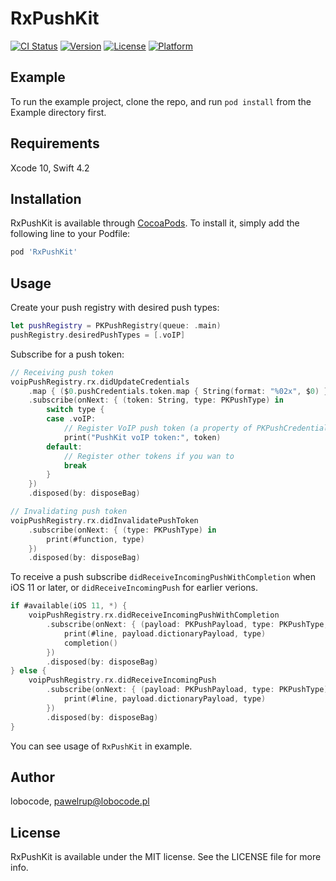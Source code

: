 # RxPushKit

[![CI Status](https://img.shields.io/travis/pawelrup/RxPushKit.svg?style=flat)](https://travis-ci.org/pawelrup/RxPushKit)
[![Version](https://img.shields.io/cocoapods/v/RxPushKit.svg?style=flat)](https://cocoapods.org/pods/RxPushKit)
[![License](https://img.shields.io/cocoapods/l/RxPushKit.svg?style=flat)](https://cocoapods.org/pods/RxPushKit)
[![Platform](https://img.shields.io/cocoapods/p/RxPushKit.svg?style=flat)](https://cocoapods.org/pods/RxPushKit)

## Example

To run the example project, clone the repo, and run `pod install` from the Example directory first.

## Requirements

Xcode 10, Swift 4.2

## Installation

RxPushKit is available through [CocoaPods](https://cocoapods.org). To install
it, simply add the following line to your Podfile:

```ruby
pod 'RxPushKit'
```

## Usage

Create your push registry with desired push types:

```swift
let pushRegistry = PKPushRegistry(queue: .main)
pushRegistry.desiredPushTypes = [.voIP]
```

Subscribe for a push token:

```swift
// Receiving push token
voipPushRegistry.rx.didUpdateCredentials
	.map { ($0.pushCredentials.token.map { String(format: "%02x", $0) }.joined(), $0.type) }
	.subscribe(onNext: { (token: String, type: PKPushType) in
		switch type {
		case .voIP:
			// Register VoIP push token (a property of PKPushCredentials) with server
			print("PushKit voIP token:", token)
		default:
			// Register other tokens if you wan to
			break
		}
	})
	.disposed(by: disposeBag)

// Invalidating push token
voipPushRegistry.rx.didInvalidatePushToken
	.subscribe(onNext: { (type: PKPushType) in
		print(#function, type)
	})
	.disposed(by: disposeBag)
```

To receive a push subscribe `didReceiveIncomingPushWithCompletion` when iOS 11 or later, or `didReceiveIncomingPush` for earlier verions.

```swift
if #available(iOS 11, *) {
    voipPushRegistry.rx.didReceiveIncomingPushWithCompletion
        .subscribe(onNext: { (payload: PKPushPayload, type: PKPushType, completion: @escaping () -> Void) in
            print(#line, payload.dictionaryPayload, type)
            completion()
        })
        .disposed(by: disposeBag)
} else {
    voipPushRegistry.rx.didReceiveIncomingPush
        .subscribe(onNext: { (payload: PKPushPayload, type: PKPushType) in
            print(#line, payload.dictionaryPayload, type)
        })
        .disposed(by: disposeBag)
}
```

You can see usage of `RxPushKit` in example.

## Author

lobocode, pawelrup@lobocode.pl

## License

RxPushKit is available under the MIT license. See the LICENSE file for more info.
